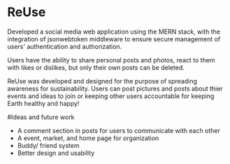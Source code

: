 # ReUse

Developed a social media web application using the MERN stack, with the integration of jsonwebtoken middleware to ensure secure management of users' authentication and authorization.

Users have the ability to share personal posts and photos, react to them with likes or dislikes, but only their own posts can be deleted.

ReUse was developed and designed for the purpose of spreading awareness for sustainability. Users can post pictures and posts about thier events and ideas to join or keeping other users accountable for keeping Earth healthy and happy! 

#Ideas and future work 
- A comment section in posts for users to communicate with each other 
- A event, market, and home page for organization 
- Buddy/ friend system 
- Better design and usability 
